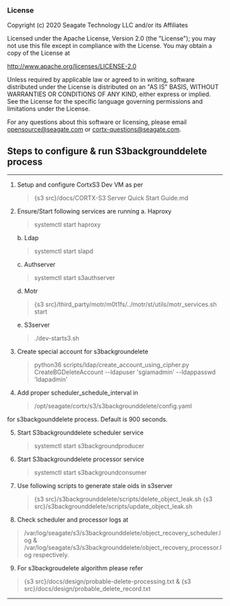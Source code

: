 ### License

Copyright (c) 2020 Seagate Technology LLC and/or its Affiliates

Licensed under the Apache License, Version 2.0 (the "License");
you may not use this file except in compliance with the License.
You may obtain a copy of the License at

   http://www.apache.org/licenses/LICENSE-2.0

Unless required by applicable law or agreed to in writing, software
distributed under the License is distributed on an "AS IS" BASIS,
WITHOUT WARRANTIES OR CONDITIONS OF ANY KIND, either express or implied.
See the License for the specific language governing permissions and
limitations under the License.

For any questions about this software or licensing,
please email opensource@seagate.com or cortx-questions@seagate.com.

## Steps to configure & run S3backgrounddelete process
----
1. Setup and configure CortxS3 Dev VM as per

   > {s3 src}/docs/CORTX-S3 Server Quick Start Guide.md

2. Ensure/Start following services are running
    a. Haproxy
      > systemctl start haproxy

    b. Ldap
      > systemctl start slapd

    c. Authserver
      > systemctl start s3authserver

    d. Motr
      > {s3 src}/third_party/motr/m0t1fs/../motr/st/utils/motr_services.sh start

    e. S3server
      > ./dev-starts3.sh

3. Create special account for s3backgroundelete
    > python36 scripts/ldap/create_account_using_cipher.py CreateBGDeleteAccount --ldapuser 'sgiamadmin' --ldappasswd 'ldapadmin'

4. Add proper scheduler_schedule_interval in

   > /opt/seagate/cortx/s3/s3backgrounddelete/config.yaml

  for s3backgounddelete process. Default is 900 seconds.

5. Start S3backgrounddelete scheduler service
   > systemctl start s3backgroundproducer

6. Start S3backgrounddelete processor service
   > systemctl start s3backgroundconsumer

7. Use following scripts to generate stale oids in s3server
   > {s3 src}/s3backgrounddelete/scripts/delete_object_leak.sh
   > {s3 src}/s3backgrounddelete/scripts/update_object_leak.sh

8.  Check scheduler and processor logs at
   > /var/log/seagate/s3/s3backgrounddelete/object_recovery_scheduler.log &
   > /var/log/seagate/s3/s3backgrounddelete/object_recovery_processor.log respectively.

9.  For s3backgroudelete algorithm please refer
   > {s3 src}/docs/design/probable-delete-processing.txt &
   > {s3 src}/docs/design/probable_delete_record.txt
----
